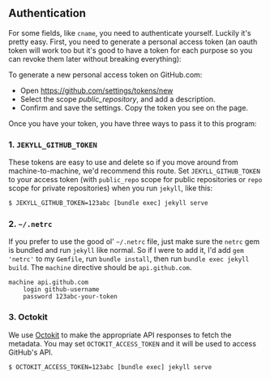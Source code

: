 ## Authentication

For some fields, like `cname`, you need to authenticate yourself. Luckily it's pretty easy. First, you need to generate a personal access token (an oauth token will work too but it's good to have a token for each purpose so you can revoke them later without breaking everything):

To generate a new personal access token on GitHub.com:

- Open https://github.com/settings/tokens/new
- Select the scope *public_repository*, and add a description.
- Confirm and save the settings. Copy the token you see on the page.

Once you have your token, you have three ways to pass it to this program:

### 1. `JEKYLL_GITHUB_TOKEN`

These tokens are easy to use and delete so if you move around from machine-to-machine, we'd recommend this route. Set `JEKYLL_GITHUB_TOKEN` to your access token (with `public_repo` scope for public repositories or `repo` scope for private repositories) when you run `jekyll`, like this:

```bash
$ JEKYLL_GITHUB_TOKEN=123abc [bundle exec] jekyll serve
```

### 2. `~/.netrc`

If you prefer to use the good ol' `~/.netrc` file, just make sure the `netrc` gem is bundled and run `jekyll` like normal. So if I were to add it, I'd add `gem 'netrc'` to my `Gemfile`, run `bundle install`, then run `bundle exec jekyll build`. The `machine` directive should be `api.github.com`.

```netrc
machine api.github.com
    login github-username
    password 123abc-your-token
```

### 3. Octokit

We use [Octokit](https://github.com/octokit/octokit.rb) to make the appropriate API responses to fetch the metadata. You may set `OCTOKIT_ACCESS_TOKEN` and it will be used to access GitHub's API.

```bash
$ OCTOKIT_ACCESS_TOKEN=123abc [bundle exec] jekyll serve
```
